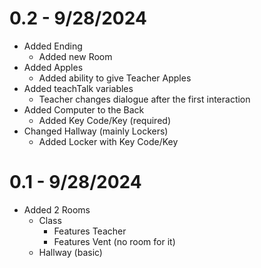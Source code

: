 # 0.2 - 9/28/2024
- Added Ending
  - Added new Room
- Added Apples
  - Added ability to give Teacher Apples
- Added teachTalk variables
  - Teacher changes dialogue after the first interaction
- Added Computer to the Back
  - Added Key Code/Key (required)
- Changed Hallway (mainly Lockers)
  - Added Locker with Key Code/Key

# 0.1 - 9/28/2024
- Added 2 Rooms
  - Class
    - Features Teacher
    - Features Vent (no room for it)
  - Hallway (basic)
  
